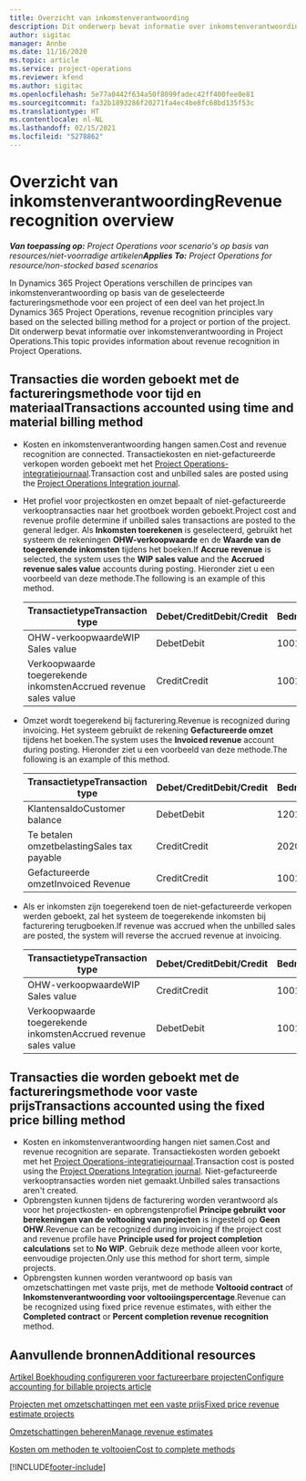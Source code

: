 ```yaml
---
title: Overzicht van inkomstenverantwoording
description: Dit onderwerp bevat informatie over inkomstenverantwoording in Project Operations.
author: sigitac
manager: Annbe
ms.date: 11/16/2020
ms.topic: article
ms.service: project-operations
ms.reviewer: kfend
ms.author: sigitac
ms.openlocfilehash: 5e77a0442f634a50f8099fadec42ff400fee0e81
ms.sourcegitcommit: fa32b1893286f20271fa4ec4be8fc68bd135f53c
ms.translationtype: HT
ms.contentlocale: nl-NL
ms.lasthandoff: 02/15/2021
ms.locfileid: "5278862"
---
```

# <a name="revenue-recognition-overview"></a><span data-ttu-id="7a9cf-103">Overzicht van inkomstenverantwoording</span><span class="sxs-lookup"><span data-stu-id="7a9cf-103">Revenue recognition overview</span></span>

<span data-ttu-id="7a9cf-104">_**Van toepassing op:** Project Operations voor scenario's op basis van resources/niet-voorradige artikelen_</span><span class="sxs-lookup"><span data-stu-id="7a9cf-104">_**Applies To:** Project Operations for resource/non-stocked based scenarios_</span></span>

<span data-ttu-id="7a9cf-105">In Dynamics 365 Project Operations verschillen de principes van inkomstenverantwoording op basis van de geselecteerde factureringsmethode voor een project of een deel van het project.</span><span class="sxs-lookup"><span data-stu-id="7a9cf-105">In Dynamics 365 Project Operations, revenue recognition principles vary based on the selected billing method for a project or portion of the project.</span></span> <span data-ttu-id="7a9cf-106">Dit onderwerp bevat informatie over inkomstenverantwoording in Project Operations.</span><span class="sxs-lookup"><span data-stu-id="7a9cf-106">This topic provides information about revenue recognition in Project Operations.</span></span>

## <a name="transactions-accounted-using-time-and-material-billing-method"></a><span data-ttu-id="7a9cf-107">Transacties die worden geboekt met de factureringsmethode voor tijd en materiaal</span><span class="sxs-lookup"><span data-stu-id="7a9cf-107">Transactions accounted using time and material billing method</span></span>

- <span data-ttu-id="7a9cf-108">Kosten en inkomstenverantwoording hangen samen.</span><span class="sxs-lookup"><span data-stu-id="7a9cf-108">Cost and revenue recognition are connected.</span></span> <span data-ttu-id="7a9cf-109">Transactiekosten en niet-gefactureerde verkopen worden geboekt met het [Project Operations-integratiejournaal](../project-accounting/project-operations-integration-journal.md).</span><span class="sxs-lookup"><span data-stu-id="7a9cf-109">Transaction cost and unbilled sales are posted using the [Project Operations Integration journal](../project-accounting/project-operations-integration-journal.md).</span></span>
- <span data-ttu-id="7a9cf-110">Het profiel voor projectkosten en omzet bepaalt of niet-gefactureerde verkooptransacties naar het grootboek worden geboekt.</span><span class="sxs-lookup"><span data-stu-id="7a9cf-110">Project cost and revenue profile determine if unbilled sales transactions are posted to the general ledger.</span></span> <span data-ttu-id="7a9cf-111">Als **Inkomsten toerekenen** is geselecteerd, gebruikt het systeem de rekeningen **OHW-verkoopwaarde** en de **Waarde van de toegerekende inkomsten** tijdens het boeken.</span><span class="sxs-lookup"><span data-stu-id="7a9cf-111">If **Accrue revenue** is selected, the system uses the **WIP sales value** and the **Accrued revenue sales value** accounts during posting.</span></span> <span data-ttu-id="7a9cf-112">Hieronder ziet u een voorbeeld van deze methode.</span><span class="sxs-lookup"><span data-stu-id="7a9cf-112">The following is an example of this method.</span></span>  

  | <span data-ttu-id="7a9cf-113">Transactietype</span><span class="sxs-lookup"><span data-stu-id="7a9cf-113">Transaction type</span></span> | <span data-ttu-id="7a9cf-114">Debet/Credit</span><span class="sxs-lookup"><span data-stu-id="7a9cf-114">Debit/Credit</span></span> | <span data-ttu-id="7a9cf-115">Bedrag</span><span class="sxs-lookup"><span data-stu-id="7a9cf-115">Amount</span></span> |
  | --- | --- | --- |
  | <span data-ttu-id="7a9cf-116">OHW-verkoopwaarde</span><span class="sxs-lookup"><span data-stu-id="7a9cf-116">WIP Sales value</span></span> | <span data-ttu-id="7a9cf-117">Debet</span><span class="sxs-lookup"><span data-stu-id="7a9cf-117">Debit</span></span> | <span data-ttu-id="7a9cf-118">100</span><span class="sxs-lookup"><span data-stu-id="7a9cf-118">100</span></span> |
  | <span data-ttu-id="7a9cf-119">Verkoopwaarde toegerekende inkomsten</span><span class="sxs-lookup"><span data-stu-id="7a9cf-119">Accrued revenue sales value</span></span> | <span data-ttu-id="7a9cf-120">Credit</span><span class="sxs-lookup"><span data-stu-id="7a9cf-120">Credit</span></span> | <span data-ttu-id="7a9cf-121">100</span><span class="sxs-lookup"><span data-stu-id="7a9cf-121">100</span></span> |

- <span data-ttu-id="7a9cf-122">Omzet wordt toegerekend bij facturering.</span><span class="sxs-lookup"><span data-stu-id="7a9cf-122">Revenue is recognized during invoicing.</span></span> <span data-ttu-id="7a9cf-123">Het systeem gebruikt de rekening **Gefactureerde omzet** tijdens het boeken.</span><span class="sxs-lookup"><span data-stu-id="7a9cf-123">The system uses the **Invoiced revenue** account during posting.</span></span> <span data-ttu-id="7a9cf-124">Hieronder ziet u een voorbeeld van deze methode.</span><span class="sxs-lookup"><span data-stu-id="7a9cf-124">The following is an example of this method.</span></span>  

  | <span data-ttu-id="7a9cf-125">Transactietype</span><span class="sxs-lookup"><span data-stu-id="7a9cf-125">Transaction type</span></span> | <span data-ttu-id="7a9cf-126">Debet/Credit</span><span class="sxs-lookup"><span data-stu-id="7a9cf-126">Debit/Credit</span></span> | <span data-ttu-id="7a9cf-127">Bedrag</span><span class="sxs-lookup"><span data-stu-id="7a9cf-127">Amount</span></span> |
  | --- | --- | --- |
  | <span data-ttu-id="7a9cf-128">Klantensaldo</span><span class="sxs-lookup"><span data-stu-id="7a9cf-128">Customer balance</span></span> | <span data-ttu-id="7a9cf-129">Debet</span><span class="sxs-lookup"><span data-stu-id="7a9cf-129">Debit</span></span> | <span data-ttu-id="7a9cf-130">120</span><span class="sxs-lookup"><span data-stu-id="7a9cf-130">120</span></span> |
  | <span data-ttu-id="7a9cf-131">Te betalen omzetbelasting</span><span class="sxs-lookup"><span data-stu-id="7a9cf-131">Sales tax payable</span></span> | <span data-ttu-id="7a9cf-132">Credit</span><span class="sxs-lookup"><span data-stu-id="7a9cf-132">Credit</span></span> | <span data-ttu-id="7a9cf-133">20</span><span class="sxs-lookup"><span data-stu-id="7a9cf-133">20</span></span> |
  | <span data-ttu-id="7a9cf-134">Gefactureerde omzet</span><span class="sxs-lookup"><span data-stu-id="7a9cf-134">Invoiced Revenue</span></span> | <span data-ttu-id="7a9cf-135">Credit</span><span class="sxs-lookup"><span data-stu-id="7a9cf-135">Credit</span></span> | <span data-ttu-id="7a9cf-136">100</span><span class="sxs-lookup"><span data-stu-id="7a9cf-136">100</span></span> |

- <span data-ttu-id="7a9cf-137">Als er inkomsten zijn toegerekend toen de niet-gefactureerde verkopen werden geboekt, zal het systeem de toegerekende inkomsten bij facturering terugboeken.</span><span class="sxs-lookup"><span data-stu-id="7a9cf-137">If revenue was accrued when the unbilled sales are posted, the system will reverse the accrued revenue at invoicing.</span></span>

  | <span data-ttu-id="7a9cf-138">Transactietype</span><span class="sxs-lookup"><span data-stu-id="7a9cf-138">Transaction type</span></span> | <span data-ttu-id="7a9cf-139">Debet/Credit</span><span class="sxs-lookup"><span data-stu-id="7a9cf-139">Debit/Credit</span></span> | <span data-ttu-id="7a9cf-140">Bedrag</span><span class="sxs-lookup"><span data-stu-id="7a9cf-140">Amount</span></span> |
  | --- | --- | --- |
  | <span data-ttu-id="7a9cf-141">OHW-verkoopwaarde</span><span class="sxs-lookup"><span data-stu-id="7a9cf-141">WIP Sales value</span></span> | <span data-ttu-id="7a9cf-142">Credit</span><span class="sxs-lookup"><span data-stu-id="7a9cf-142">Credit</span></span> | <span data-ttu-id="7a9cf-143">100</span><span class="sxs-lookup"><span data-stu-id="7a9cf-143">100</span></span> |
  | <span data-ttu-id="7a9cf-144">Verkoopwaarde toegerekende inkomsten</span><span class="sxs-lookup"><span data-stu-id="7a9cf-144">Accrued revenue sales value</span></span> | <span data-ttu-id="7a9cf-145">Debet</span><span class="sxs-lookup"><span data-stu-id="7a9cf-145">Debit</span></span> | <span data-ttu-id="7a9cf-146">100</span><span class="sxs-lookup"><span data-stu-id="7a9cf-146">100</span></span> |

## <a name="transactions-accounted-using-the-fixed-price-billing-method"></a><span data-ttu-id="7a9cf-147">Transacties die worden geboekt met de factureringsmethode voor vaste prijs</span><span class="sxs-lookup"><span data-stu-id="7a9cf-147">Transactions accounted using the fixed price billing method</span></span>

- <span data-ttu-id="7a9cf-148">Kosten en inkomstenverantwoording hangen niet samen.</span><span class="sxs-lookup"><span data-stu-id="7a9cf-148">Cost and revenue recognition are separate.</span></span> <span data-ttu-id="7a9cf-149">Transactiekosten worden geboekt met het [Project Operations-integratiejournaal](../project-accounting/project-operations-integration-journal.md).</span><span class="sxs-lookup"><span data-stu-id="7a9cf-149">Transaction cost is posted using the [Project Operations Integration journal](../project-accounting/project-operations-integration-journal.md).</span></span> <span data-ttu-id="7a9cf-150">Niet-gefactureerde verkooptransacties worden niet gemaakt.</span><span class="sxs-lookup"><span data-stu-id="7a9cf-150">Unbilled sales transactions aren't created.</span></span>
- <span data-ttu-id="7a9cf-151">Opbrengsten kunnen tijdens de facturering worden verantwoord als voor het projectkosten- en opbrengstenprofiel **Principe gebruikt voor berekeningen van de voltooiing van projecten** is ingesteld op **Geen OHW**.</span><span class="sxs-lookup"><span data-stu-id="7a9cf-151">Revenue can be recognized during invoicing if the project cost and revenue profile have **Principle used for project completion calculations** set to **No WIP**.</span></span> <span data-ttu-id="7a9cf-152">Gebruik deze methode alleen voor korte, eenvoudige projecten.</span><span class="sxs-lookup"><span data-stu-id="7a9cf-152">Only use this method for short term, simple projects.</span></span>
- <span data-ttu-id="7a9cf-153">Opbrengsten kunnen worden verantwoord op basis van omzetschattingen met vaste prijs, met de methode **Voltooid contract** of **Inkomstenverantwoording voor voltooiingspercentage**.</span><span class="sxs-lookup"><span data-stu-id="7a9cf-153">Revenue can be recognized using fixed price revenue estimates, with either the **Completed contract** or **Percent completion revenue recognition** method.</span></span>

## <a name="additional-resources"></a><span data-ttu-id="7a9cf-154">Aanvullende bronnen</span><span class="sxs-lookup"><span data-stu-id="7a9cf-154">Additional resources</span></span>
[<span data-ttu-id="7a9cf-155">Artikel Boekhouding configureren voor factureerbare projecten</span><span class="sxs-lookup"><span data-stu-id="7a9cf-155">Configure accounting for billable projects article</span></span>](../project-accounting/configure-accounting-billable-projects.md)

[<span data-ttu-id="7a9cf-156">Projecten met omzetschattingen met een vaste prijs</span><span class="sxs-lookup"><span data-stu-id="7a9cf-156">Fixed price revenue estimate projects</span></span>](rev-rec-percentage-completion-method.md)

[<span data-ttu-id="7a9cf-157">Omzetschattingen beheren</span><span class="sxs-lookup"><span data-stu-id="7a9cf-157">Manage revenue estimates</span></span>](rev-rec-completed-contract-method.md)

[<span data-ttu-id="7a9cf-158">Kosten om methoden te voltooien</span><span class="sxs-lookup"><span data-stu-id="7a9cf-158">Cost to complete methods</span></span>](cost-complete-methods.md)


[!INCLUDE[footer-include](../includes/footer-banner.md)]